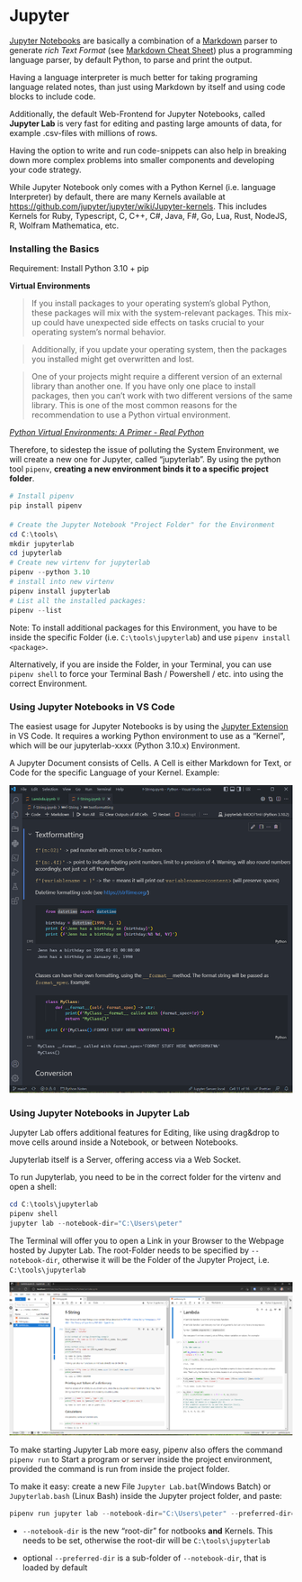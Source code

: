 # Jupyter

[Jupyter Notebooks](https://jupyter.org/) are basically a combination of a [Markdown](https://www.markdownguide.org/getting-started/) parser to generate _rich Text Format_ (see [Markdown Cheat Sheet](https://github.com/adam-p/markdown-here/wiki/Markdown-Cheatsheet)) plus a programming language parser, by default Python, to parse and print the output. 

Having a language interpreter is much better for taking programing language related notes, than just using Markdown by itself and using code blocks to include code. 

Additionally, the default Web-Frontend for Jupyter Notebooks, called **Jupyter Lab** is very fast for editing and pasting large amounts of data, for example .csv-files with millions of rows. 

Having the option to write and run code-snippets can also help in breaking down more complex problems into smaller components and developing your code strategy. 

While Jupyter Notebook only comes with a Python Kernel (i.e. language Interpreter) by default, there are many Kernels available at https://github.com/jupyter/jupyter/wiki/Jupyter-kernels. This includes Kernels for Ruby, Typescript, C, C++, C#,  Java, F#, Go, Lua, Rust, NodeJS, R, Wolfram Mathematica, etc. 



### Installing the Basics

Requirement: Install Python 3.10 + pip

**Virtual Environments**

> If you install packages to your operating system’s global Python,  these packages will mix with the system-relevant packages. This mix-up  could have unexpected side effects on tasks crucial to your operating  system’s normal behavior.

> Additionally, if you update your operating system, then the packages you installed might get overwritten and lost. 

> One of your projects might require a different version of an external  library than another one. If you have only one place to install  packages, then you can’t work with two different versions of the same  library. This is one of the most common reasons for the recommendation  to use a Python virtual environment.

*[Python Virtual Environments: A Primer - Real Python](https://realpython.com/python-virtual-environments-a-primer/)*

Therefore, to sidestep the issue of polluting the System Environment, we will create a new one for Jupyter, called “jupyterlab”. By using the python tool `pipenv`, **creating a new environment binds it to a specific project folder**.

```powershell
# Install pipenv
pip install pipenv

# Create the Jupyter Notebook "Project Folder" for the Environment
cd C:\tools\
mkdir jupyterlab
cd jupyterlab
# Create new virtenv for jupyterlab
pipenv --python 3.10
# install into new virtenv
pipenv install jupyterlab
# List all the installed packages: 
pipenv --list
```

Note: To install additional packages for this Environment, you have to be inside the specific Folder (i.e. `C:\tools\jupyterlab`) and use `pipenv install <package>`. 

Alternatively, if you are inside the Folder, in your Terminal, you can use `pipenv shell` to force your Terminal Bash / Powershell / etc. into using the correct Environment. 



### Using Jupyter Notebooks in VS Code

The easiest usage for Jupyter Notebooks is by using the [Jupyter Extension](https://marketplace.visualstudio.com/items?itemName=ms-toolsai.jupyter) in VS Code. It requires a working Python environment to use as a “Kernel”, which will be our jupyterlab-xxxx (Python 3.10.x) Environment. 

A Jupyter Document consists of Cells. A Cell is either Markdown for Text, or Code for the specific Language of your Kernel. Example: 

![Jupyter_ex_1](./jupyter_example_01.png)



### Using Jupyter Notebooks in Jupyter Lab

Jupyter Lab offers additional features for Editing, like using drag&drop to move cells around inside a Notebook, or between Notebooks. 

Jupyterlab itself is a Server, offering access via a Web Socket. 

To run Jupyterlab, you need to be in the correct folder for the virtenv and open a shell: 

```powershell
cd C:\tools\jupyterlab
pipenv shell
jupyter lab --notebook-dir="C:\Users\peter"
```

The Terminal will offer you to open a Link in your Browser to the Webpage hosted by Jupyter Lab. The root-Folder needs to be specified by `--notebook-dir`, otherwise it will be the Folder of the Jupyter Project, i.e. `C:\tools\jupyterlab`

![Jupyter-ex2](./jupyter_example_02.png)



To make starting Jupyter Lab more easy, pipenv also offers the command `pipenv run` to Start a program or server inside the project environment, provided the command is run from inside the project folder. 

To make it easy: create a new File `Jupyter Lab.bat`(Windows Batch) or `Jupyterlab.bash` (Linux Bash) inside the Jupyter project folder, and paste: 

```powershell
pipenv run jupyter lab --notebook-dir="C:\Users\peter" --preferred-dir="C:\Users\peter\Repositories\Notes\Python"
```

- `--notebook-dir` is the new “root-dir” for notbooks **and** Kernels. This needs to be set, otherwise the root-dir will be `C:\tools\jupyterlab`

- optional `--preferred-dir` is a sub-folder of `--notebook-dir`, that is loaded by default
